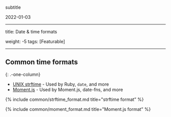 subtitle

2022-01-03

------------------------------------------------------------------------

title: Date & time formats

weight: -5 tags: \[Featurable\]

------------------------------------------------------------------------

Common time formats
-------------------

{: .-one-column}

-   [UNIX strftime](./strftime) - Used by Ruby, `date`, and more
-   [Moment.js](./moment#formatting) - Used by Moment.js, date-fns, and more

{% include common/strftime\_format.md title="strftime format” %}

{% include common/moment\_format.md title="Moment.js format” %}

